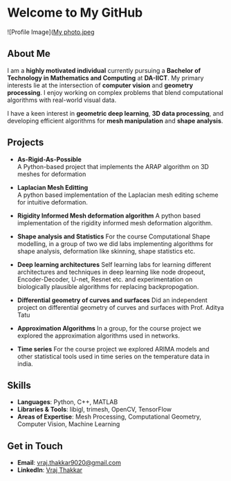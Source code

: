 
# Welcome to My GitHub

![Profile Image]([My photo.jpeg](https://github.com/vrajthakkar90/vrajthakkar90.github.io/blob/main/My%20photo.jpeg)
## About Me

I am a **highly motivated individual** currently pursuing a **Bachelor of Technology in Mathematics and Computing** at **DA-IICT**. My primary interests lie at the intersection of **computer vision** and **geometry processing**. I enjoy working on complex problems that blend computational algorithms with real-world visual data.

I have a keen interest in **geometric deep learning**, **3D data processing**, and developing efficient algorithms for **mesh manipulation** and **shape analysis**.

## Projects

- **As-Rigid-As-Possible**  
  A Python-based project that implements the ARAP algorithm on 3D meshes for deformation
  
- **Laplacian Mesh Editting**  
  A python based implementation of the Laplacian mesh editing scheme for intuitive deformation.

- **Rigidity Informed Mesh deformation algorithm**
  A python based implementation of the rigidity informed mesh deformation algorithm.

- **Shape analysis and Statistics**
  For the course Computational Shape modelling, in a group of two we did labs implementing algorithms for shape analysis, deformation like skinning, shape statistics etc.

- **Deep learning architectures**
  Self learning labs for learning different architectures and techniques in deep learning like node dropeout, Encoder-Decoder, U-net, Resnet etc. and experimentation on biologically plausible algorithms for replacing backpropogation.

- **Differential geometry of curves and surfaces**
  Did an independent project on differential geometry of curves and surfaces with Prof. Aditya Tatu

- **Approximation Algorithms**
  In a group, for the course project we explored the approximation algorithms used in networks.

- **Time series**
  For the course project we explored ARIMA models and other statistical tools used in time series on the temperature data in india.

## Skills

- **Languages**: Python, C++, MATLAB
- **Libraries & Tools**: libigl, trimesh, OpenCV, TensorFlow
- **Areas of Expertise**: Mesh Processing, Computational Geometry, Computer Vision, Machine Learning

## Get in Touch

- **Email**: vraj.thakkar9020@gmail.com
- **LinkedIn**: [Vraj Thakkar]([https://www.linkedin.com](https://www.linkedin.com/in/vraj-thakkar-784026286/))
